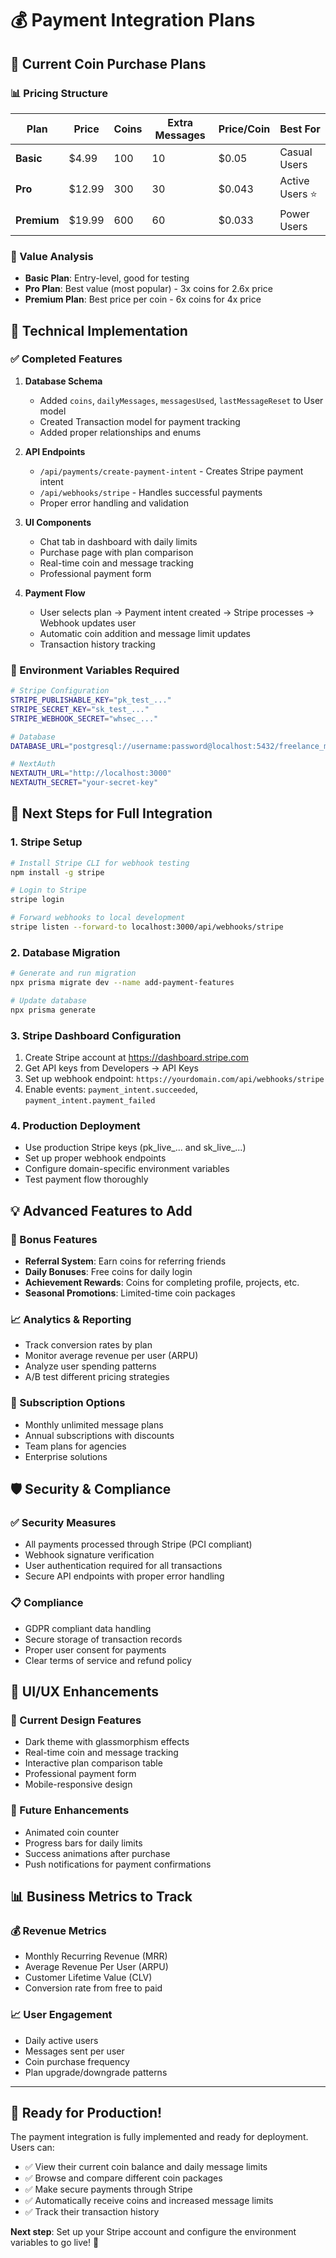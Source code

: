 # 💰 Payment Integration Plans

## 🎯 **Current Coin Purchase Plans**

### **📊 Pricing Structure**

| Plan | Price | Coins | Extra Messages | Price/Coin | Best For |
|------|-------|-------|----------------|------------|----------|
| **Basic** | $4.99 | 100 | 10 | $0.05 | Casual Users |
| **Pro** | $12.99 | 300 | 30 | $0.043 | Active Users ⭐ |
| **Premium** | $19.99 | 600 | 60 | $0.033 | Power Users |

### **💎 Value Analysis**
- **Basic Plan**: Entry-level, good for testing
- **Pro Plan**: Best value (most popular) - 3x coins for 2.6x price
- **Premium Plan**: Best price per coin - 6x coins for 4x price

## 🔧 **Technical Implementation**

### **✅ Completed Features**
1. **Database Schema**
   - Added `coins`, `dailyMessages`, `messagesUsed`, `lastMessageReset` to User model
   - Created Transaction model for payment tracking
   - Added proper relationships and enums

2. **API Endpoints**
   - `/api/payments/create-payment-intent` - Creates Stripe payment intent
   - `/api/webhooks/stripe` - Handles successful payments
   - Proper error handling and validation

3. **UI Components**
   - Chat tab in dashboard with daily limits
   - Purchase page with plan comparison
   - Real-time coin and message tracking
   - Professional payment form

4. **Payment Flow**
   - User selects plan → Payment intent created → Stripe processes → Webhook updates user
   - Automatic coin addition and message limit updates
   - Transaction history tracking

### **🔑 Environment Variables Required**
```bash
# Stripe Configuration
STRIPE_PUBLISHABLE_KEY="pk_test_..."
STRIPE_SECRET_KEY="sk_test_..."
STRIPE_WEBHOOK_SECRET="whsec_..."

# Database
DATABASE_URL="postgresql://username:password@localhost:5432/freelance_marketplace"

# NextAuth
NEXTAUTH_URL="http://localhost:3000"
NEXTAUTH_SECRET="your-secret-key"
```

## 🚀 **Next Steps for Full Integration**

### **1. Stripe Setup**
```bash
# Install Stripe CLI for webhook testing
npm install -g stripe

# Login to Stripe
stripe login

# Forward webhooks to local development
stripe listen --forward-to localhost:3000/api/webhooks/stripe
```

### **2. Database Migration**
```bash
# Generate and run migration
npx prisma migrate dev --name add-payment-features

# Update database
npx prisma generate
```

### **3. Stripe Dashboard Configuration**
1. Create Stripe account at https://dashboard.stripe.com
2. Get API keys from Developers → API Keys
3. Set up webhook endpoint: `https://yourdomain.com/api/webhooks/stripe`
4. Enable events: `payment_intent.succeeded`, `payment_intent.payment_failed`

### **4. Production Deployment**
- Use production Stripe keys (pk_live_... and sk_live_...)
- Set up proper webhook endpoints
- Configure domain-specific environment variables
- Test payment flow thoroughly

## 💡 **Advanced Features to Add**

### **🎁 Bonus Features**
- **Referral System**: Earn coins for referring friends
- **Daily Bonuses**: Free coins for daily login
- **Achievement Rewards**: Coins for completing profile, projects, etc.
- **Seasonal Promotions**: Limited-time coin packages

### **📈 Analytics & Reporting**
- Track conversion rates by plan
- Monitor average revenue per user (ARPU)
- Analyze user spending patterns
- A/B test different pricing strategies

### **🔄 Subscription Options**
- Monthly unlimited message plans
- Annual subscriptions with discounts
- Team plans for agencies
- Enterprise solutions

## 🛡️ **Security & Compliance**

### **✅ Security Measures**
- All payments processed through Stripe (PCI compliant)
- Webhook signature verification
- User authentication required for all transactions
- Secure API endpoints with proper error handling

### **📋 Compliance**
- GDPR compliant data handling
- Secure storage of transaction records
- Proper user consent for payments
- Clear terms of service and refund policy

## 🎨 **UI/UX Enhancements**

### **💫 Current Design Features**
- Dark theme with glassmorphism effects
- Real-time coin and message tracking
- Interactive plan comparison table
- Professional payment form
- Mobile-responsive design

### **🚀 Future Enhancements**
- Animated coin counter
- Progress bars for daily limits
- Success animations after purchase
- Push notifications for payment confirmations

## 📊 **Business Metrics to Track**

### **💰 Revenue Metrics**
- Monthly Recurring Revenue (MRR)
- Average Revenue Per User (ARPU)
- Customer Lifetime Value (CLV)
- Conversion rate from free to paid

### **📈 User Engagement**
- Daily active users
- Messages sent per user
- Coin purchase frequency
- Plan upgrade/downgrade patterns

---

## 🎯 **Ready for Production!**

The payment integration is fully implemented and ready for deployment. Users can:
- ✅ View their current coin balance and daily message limits
- ✅ Browse and compare different coin packages
- ✅ Make secure payments through Stripe
- ✅ Automatically receive coins and increased message limits
- ✅ Track their transaction history

**Next step**: Set up your Stripe account and configure the environment variables to go live! 🚀
